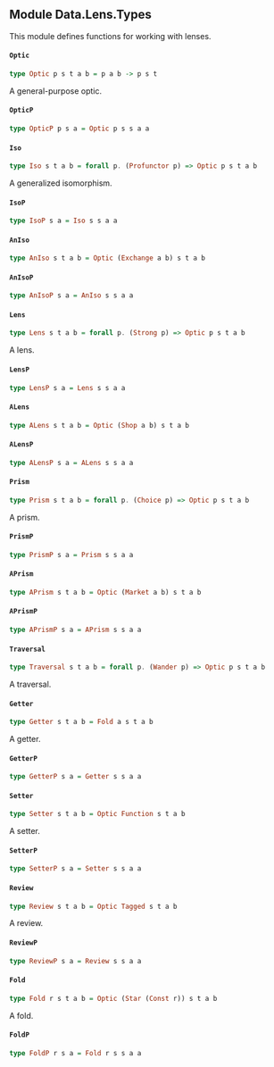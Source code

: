 ## Module Data.Lens.Types

This module defines functions for working with lenses.

#### `Optic`

``` purescript
type Optic p s t a b = p a b -> p s t
```

A general-purpose optic.

#### `OpticP`

``` purescript
type OpticP p s a = Optic p s s a a
```

#### `Iso`

``` purescript
type Iso s t a b = forall p. (Profunctor p) => Optic p s t a b
```

A generalized isomorphism.

#### `IsoP`

``` purescript
type IsoP s a = Iso s s a a
```

#### `AnIso`

``` purescript
type AnIso s t a b = Optic (Exchange a b) s t a b
```

#### `AnIsoP`

``` purescript
type AnIsoP s a = AnIso s s a a
```

#### `Lens`

``` purescript
type Lens s t a b = forall p. (Strong p) => Optic p s t a b
```

A lens.

#### `LensP`

``` purescript
type LensP s a = Lens s s a a
```

#### `ALens`

``` purescript
type ALens s t a b = Optic (Shop a b) s t a b
```

#### `ALensP`

``` purescript
type ALensP s a = ALens s s a a
```

#### `Prism`

``` purescript
type Prism s t a b = forall p. (Choice p) => Optic p s t a b
```

A prism.

#### `PrismP`

``` purescript
type PrismP s a = Prism s s a a
```

#### `APrism`

``` purescript
type APrism s t a b = Optic (Market a b) s t a b
```

#### `APrismP`

``` purescript
type APrismP s a = APrism s s a a
```

#### `Traversal`

``` purescript
type Traversal s t a b = forall p. (Wander p) => Optic p s t a b
```

A traversal.

#### `Getter`

``` purescript
type Getter s t a b = Fold a s t a b
```

A getter.

#### `GetterP`

``` purescript
type GetterP s a = Getter s s a a
```

#### `Setter`

``` purescript
type Setter s t a b = Optic Function s t a b
```

A setter.

#### `SetterP`

``` purescript
type SetterP s a = Setter s s a a
```

#### `Review`

``` purescript
type Review s t a b = Optic Tagged s t a b
```

A review.

#### `ReviewP`

``` purescript
type ReviewP s a = Review s s a a
```

#### `Fold`

``` purescript
type Fold r s t a b = Optic (Star (Const r)) s t a b
```

A fold.

#### `FoldP`

``` purescript
type FoldP r s a = Fold r s s a a
```


